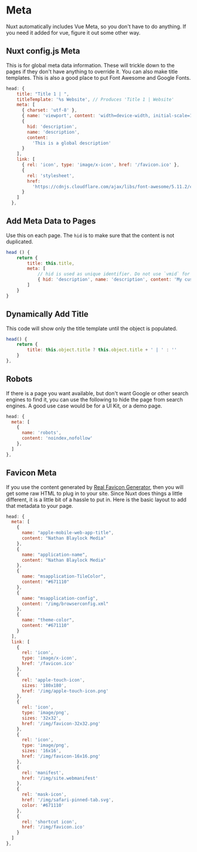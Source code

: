 # Meta

Nuxt automatically includes Vue Meta, so you don't have to do anything. If you need it added for vue, figure it out some other way.

## Nuxt config.js Meta

This is for global meta data information. These will trickle down to the pages if they don't have anything to override it. You can also make title templates. This is also a good place to put Font Awesome and Google Fonts.

``` js
head: {
    title: "Title 1 | ",
    titleTemplate: '%s Website', // Produces 'Title 1 | Website'
    meta: [
      { charset: 'utf-8' },
      { name: 'viewport', content: 'width=device-width, initial-scale=1' },
      {
        hid: 'description',
        name: 'description',
        content:
          'This is a global description'
      }
    ],
    link: [
      { rel: 'icon', type: 'image/x-icon', href: '/favicon.ico' },
      {
        rel: 'stylesheet',
        href:
          'https://cdnjs.cloudflare.com/ajax/libs/font-awesome/5.11.2/css/all.min.css'
      }
    ]
  },
```

## Add Meta Data to Pages

Use this on each page. The `hid` is to make sure that the content is not duplicated.

```js
head () {
    return {
        title: this.title,
        meta: [
            // hid is used as unique identifier. Do not use `vmid` for it as it will not work
            { hid: 'description', name: 'description', content: 'My custom description' }
        ]
    }
}
```

## Dynamically Add Title

This code will show only the title template until the object is populated.

``` js
head() {
    return {
        title: this.object.title ? this.object.title + ' | ' : ''
    }
},
```

## Robots

If there is a page you want available, but don't want Google or other search engines to find it, you can use the following to hide the page from search engines. A good use case would be for a UI Kit, or a demo page.

``` js
head: {
  meta: [
    {
      name: 'robots',
      content: 'noindex,nofollow'
    },
  ]
},
```

## Favicon Meta

If you use the content generated by [Real Favicon Generator](https://realfavicongenerator.net), then you will get some raw HTML to plug in to your site. Since Nuxt does things a little different, it is a little bit of a hassle to put in. Here is the basic layout to add that metadata to your page.

``` js
head: {
  meta: [
    {
      name: "apple-mobile-web-app-title",
      content: "Nathan Blaylock Media"
    },
    {
      name: "application-name",
      content: "Nathan Blaylock Media"
    },
    {
      name: "msapplication-TileColor",
      content: "#671110"
    },
    {
      name: "msapplication-config",
      content: "/img/browserconfig.xml"
    },
    {
      name: "theme-color",
      content: "#671110"
    }
  ],
  link: [
    {
      rel: 'icon',
      type: 'image/x-icon',
      href: '/favicon.ico'
    },
    {
      rel: 'apple-touch-icon',
      sizes: '180x180',
      href: '/img/apple-touch-icon.png'
    },
    {
      rel: 'icon',
      type: 'image/png',
      sizes: '32x32',
      href: '/img/favicon-32x32.png'
    },
    {
      rel: 'icon',
      type: 'image/png',
      sizes: '16x16',
      href: '/img/favicon-16x16.png'
    },
    {
      rel: 'manifest',
      href: '/img/site.webmanifest'
    },
    {
      rel: 'mask-icon',
      href: '/img/safari-pinned-tab.svg',
      color: '#671110'
    },
    {
      rel: 'shortcut icon',
      href: '/img/favicon.ico'
    }
  ]
},
```